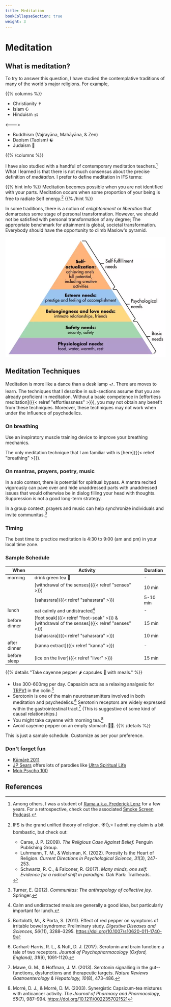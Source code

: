 ```yaml
---
title: Meditation
bookCollapseSection: true
weight: 3
---
```


# Meditation

## What is meditation?

To try to answer this question, I have studied the contemplative
traditions of many of the world's major religions. For example,

{{% columns %}}

- Christianity ✝️
- Islam ☪️
- Hinduism 🕉️

<--->

- Buddhism (Vajrayāna, Mahāyāna, & Zen)
- Daoism (Taoism) ☯️
- Judaism 🕎

{{% /columns %}}

I have also studied with a handful of contemporary meditation
teachers.[^lenz] What I learned is that there is not much consensus about the
precise definition of *meditation*. I prefer to define meditation in
IFS terms:

{{% hint info %}}
Meditation becomes possible when you are not identified with your
parts. Meditation occurs when some proportion of your being is
free to radiate Self energy.[^grand-unified]
{{% /hint %}}

In some traditions, there is a notion of *enlightenment* or
*liberation* that demarcates some stage of personal transformation.
However, we should not be satisfied with personal transformation of any degree;
The appropriate benchmark for attainment is global, societal transformation.
Everybody should have the opportunity to climb Maslow's pyramid.

![Maslow's needs](maslow-needs2.webp)

## Meditation Techniques

Meditation is more like a dance than a desk lamp 🪔. There are moves to learn.
The techniques that I describe in sub-sections assume that you are already
proficient in meditation. Without a basic competence in
[effortless meditation]({{< relref "effortlessness" >}}),
you may not obtain any benefit from these techniques. Moreover, these
techniques may not work when under the influence of psychedelics.

### On breathing

Use an inspiratory muscle training device to improve your breathing mechanics.

The only meditation technique that I am familiar with is [here]({{< relref "breathing" >}}).

### On mantras, prayers, poetry, music

In a solo context, there is potential for spiritual bypass. A
mantra recited vigorously can pave over and hide unaddressed parts with
unaddressed issues that would otherwise be in dialog filling your head
with thoughts. Suppression is not a good long-term strategy.

In a group context, prayers and music can help synchronize individuals
and invite communitas.[^turner2012]

### Timing

The best time to practice meditation is 4:30 to 9:00 (am and pm) in your local time zone.

### Sample Schedule

| When | Activity | Duration |
| ---- | -------- | -------- |
| morning | drink green tea 🍵 | - |
|      | [withdrawal of the senses]({{< relref "senses"  >}}) | 10 min |
|      | [sahasrara]({{< relref "sahasrara"  >}}) | 5-10 min |
| lunch | eat calmly and undistracted[^lunch] | - |
| before dinner | [foot soak]({{< relref "foot-soak"  >}}) \& [withdrawal of the senses]({{< relref "senses"  >}}) | 15 min |
|      | [sahasrara]({{< relref "sahasrara"  >}}) | 10 min |
| after dinner | [kanna extract]({{< relref "kanna"  >}}) | - |
| before sleep | [ice on the liver]({{< relref "liver"  >}}) | 15 min |

{{% details "Take cayenne pepper 🌶️ capsules 💊 with meals." %}}
- Use 300-600mg per day. Capsaicin acts as a relaxing analgesic for [TRPV1](https://en.wikipedia.org/wiki/TRPV1) in the colin.[^bortolotti2011]
- Serotonin is one of the main neurotransmitters involved in both meditation and psychedelics.[^serotonin2017] Serotonin receptors are widely expressed within the gastrointestinal tract.[^mawe2013] (This is suggestive of some kind of causal relationships.)
- You might take cayenne with morning tea.[^morré2003]
- Avoid cayenne pepper on an empty stomach 🧨🔥.
{{% /details %}}

This is just a sample schedule. Customize as per your preference.

### Don't forget fun

- [Kūmāré 2011](https://en.wikipedia.org/wiki/Kumar%C3%A9)
- [JP Sears](https://en.wikipedia.org/wiki/JP_Sears) offers lots of parodies like [Ultra Spiritual Life](https://www.youtube.com/playlist?list=PLVqOKx7e2qhefIG5IEGOKQ4pCzFf8IScX)
- [Mob Psycho 100](https://en.wikipedia.org/wiki/Mob_Psycho_100)

## References

[^lenz]: Among others, I was a student of [Rama a.k.a. Frederick Lenz](https://fredericklenz.com/) for a few years. For a retrospective, check out the associated [Smoke Screen Podcast](https://www.neonhum.com/show-pages/i-am-rama.html).

[^turner2012]: Turner, E. (2012). *Communitas: The anthropology of collective joy.* Springer.

[^lunch]: Calm and undistracted meals are generally a good idea, but particularly important for lunch.

[^bortolotti2011]: Bortolotti, M., & Porta, S. (2011). Effect of red pepper on symptoms of irritable bowel syndrome: Preliminary study. *Digestive Diseases and Sciences, 56*(11), 3288–3295. https://doi.org/10.1007/s10620-011-1740-9

[^morré2003]: Morré, D. J., & Morré, D. M. (2003). Synergistic Capsicum-tea mixtures with anticancer activity. *The Journal of Pharmacy and Pharmacology, 55*(7), 987–994. https://doi.org/10.1211/0022357021521

[^mawe2013]: Mawe, G. M., & Hoffman, J. M. (2013). Serotonin signalling in the gut--functions, dysfunctions and therapeutic targets. *Nature Reviews Gastroenterology & Hepatology, 10*(8), 473–486.

[^serotonin2017]: Carhart-Harris, R. L., & Nutt, D. J. (2017). Serotonin and brain function: a tale of two receptors. *Journal of Psychopharmacology (Oxford, England), 31*(9), 1091-1120.

[^grand-unified]: IFS is the grand unified theory of religion. ☀️🌜⭐ I admit my claim is a bit bombastic, but check out:
    - Carse, J. P. (2009). *The Religious Case Against Belief.* Penguin Publishing Group.
    - Luhrmann, T. M., & Weisman, K. (2022). Porosity Is the Heart of Religion. *Current Directions in Psychological Science, 31*(3), 247-253.
    - Schwartz, R. C., & Falconer, R. (2017). *Many minds, one self: Evidence for a radical shift in paradigm.* Oak Park: Trailheads.
